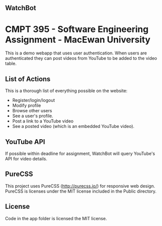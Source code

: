 ## WatchBot 
# CMPT 395 - Software Engineering Assignment - MacEwan University

This is a demo webapp that uses user authentication.  When users are authenticated they can post videos from YouTube to be added to the video table.  

## List of Actions

This is a thorough list of everything possible on the website:
- Register/login/logout
- Modify profile
- Browse other users
- See a user's profile.
- Post a link to a YouTube video
- See a posted video (which is an embedded YouTube video).

## YouTube API

If possible within deadline for assignment, WatchBot will query YouTube's API for video details.

## PureCSS 

This project uses PureCSS (http://purecss.io/) for responsive web design.  PureCSS is licenses under the MIT license included in the Public directory.

## License

Code in the app folder is licensed the MIT license.  





